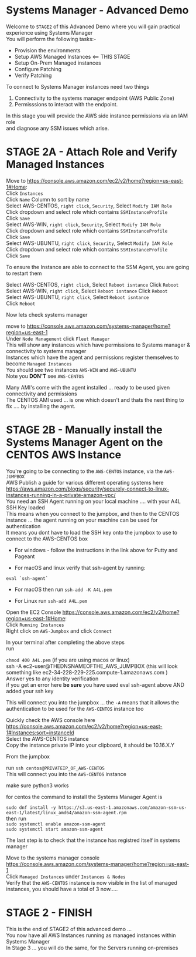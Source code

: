 # Systems Manager - Advanced Demo 

Welcome to `STAGE2` of this Advanced Demo where you will gain practical experience using Systems Manager  
You will perform the following tasks:-   

- Provision the environments   
- Setup AWS Managed Instances  <== THIS STAGE  
- Setup On-Prem Managed instances  
- Configure Patching  
- Verify Patching  

To connect to Systems Manager instances need two things  
1) Connectivity to the systems manager endpoint (AWS Public Zone)  
2) Permisssions to interact with the endpoint.  

In this stage you will provide the AWS side instance permissions via an IAM role  
and diagnose any SSM issues which arise.  

# STAGE 2A - Attach Role and Verify Managed Instances  

Move to https://console.aws.amazon.com/ec2/v2/home?region=us-east-1#Home:  
Click `Instances`  
Click `Name` Column to sort by name  
Select AWS-CENTOS, `right click`, `Security`, Select `Modify IAM Role`  
Click dropdown and select role which contains `SSMInstanceProfile`  
Click `Save`  
Select AWS-WIN, `right click`, `Security`, Select `Modify IAM Role`   
Click dropdown and select role which contains `SSMInstanceProfile`  
Click `Save`   
Select AWS-UBUNTU, `right click`, `Security`, Select `Modify IAM Role`  
Click dropdown and select role which contains `SSMInstanceProfile`  
Click `Save`  

To ensure the Instance are able to connect to the SSM Agent, you are going to restart them  

Select AWS-CENTOS, `right click`, Select `Reboot isntance`
Click `Reboot`  
Select AWS-WIN, `right click`, Select `Reboot isntance`
Click `Reboot`  
Select AWS-UBUNTU, `right click`, Select `Reboot isntance`  
Click `Reboot`  

Now lets check systems manager  

move to https://console.aws.amazon.com/systems-manager/home?region=us-east-1  
Under `Node Management` click `Fleet Manager`  
This will show any instances which have permissions to Systems manager & connectivity to systems manager  
Instances which have the agent and permissions register themselves to become `Managed Instances`  
You should see two instances `AWS-WIN` and `AWS-UBUNTU`  
Note you **DON'T** see `AWS-CENTOS`  

Many AMI's come with the agent installed ... ready to be used given connectivity and permissions  
The CENTOS AMI used ... is one which doesn't and thats the next thing to fix .... by installing the agent.  


# STAGE 2B - Manually install the Systems Manager Agent on the CENTOS AWS Instance


You're going to be connecting to the `AWS-CENTOS` instance, via the `AWS-JUMPBOX`  
AWS Publish a guide for various different operating systems here https://aws.amazon.com/blogs/security/securely-connect-to-linux-instances-running-in-a-private-amazon-vpc/  
You need an SSH Agent running on your local machine .... with your A4L SSH Key loaded  
This means when you connect to the jumpbox, and then to the CENTOS instance ... the agent running on your machine can be used for authentication  
It means you dont have to load the SSH key onto the jumpbox to use to connect to the AWS-CENTOS box  

- For windows - follow the instructions in the link above for Putty and Pageant 

- For macOS and linux verify that ssh-agent by running:   

``` eval `ssh-agent` ```  

- For macOS then run `ssh-add -K A4L.pem`  

- For Linux run `ssh-add A4L.pem`  

Open the EC2 Console https://console.aws.amazon.com/ec2/v2/home?region=us-east-1#Home:  
Click `Running Instances`  
Right click on `AWS-Jumpbox` and click `Connect`  

In your terminal after completing the above steps  
run 

`chmod 400 A4L.pem` (if you are using macos or linux)  
ssh -A ec2-user@THEDNSNAMEOFTHE_AWS_JUMPBOX (this will look something like ec2-34-228-229-225.compute-1.amazonaws.com )  
Answer yes to any identity verification  
if you get an error here **be sure** you have used eval ssh-agent above AND added your ssh key  



This will connect you into the jumpbox ... the `-A` means that it allows the authentication to be used for the `AWS-CENTOS` instance too  

Quickly check the AWS console here https://console.aws.amazon.com/ec2/v2/home?region=us-east-1#Instances:sort=instanceId  
Select the AWS-CENTOS instance  
Copy the instance private IP into your clipboard, it should be 10.16.X.Y  

From the jumpbox  

run `ssh centos@PRIVATEIP_OF_AWS-CENTOS`  
This will connect you into the `AWS-CENTOS` instance  

make sure python3 works  


for centos the command to install the Systems Manager Agent is   

`sudo dnf install -y https://s3.us-east-1.amazonaws.com/amazon-ssm-us-east-1/latest/linux_amd64/amazon-ssm-agent.rpm`  
then run  
`sudo systemctl enable amazon-ssm-agent`  
`sudo systemctl start amazon-ssm-agent`  

The last step is to check that the instance has registred itself in systems manager  

Move to the systems manager console  
https://console.aws.amazon.com/systems-manager/home?region=us-east-1  
Click `Managed Instances` under `Instances & Nodes`  
Verify that the `AWS-CENTOS` instance is now visible in the list of managed instances, you should have a total of 3 now.....  

# STAGE 2 - FINISH   

This is the end of STAGE2 of this advanced demo ...  
You now have all AWS Instances running as managed instances within Systems Manager  
In Stage 3 ... you will do the same, for the Servers running on-premises  
  






